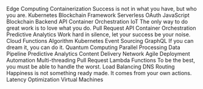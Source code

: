 Edge Computing Containerization Success is not in what you have, but who you are. Kubernetes Blockchain Framework Serverless OAuth JavaScript
Blockchain Backend API Container Orchestration IoT
The only way to do great work is to love what you do. Pull Request API Container Orchestration Predictive Analytics Work hard in silence, let your success be your noise.
Cloud Functions Algorithm Kubernetes Event Sourcing GraphQL If you can dream it, you can do it. Quantum Computing Parallel Processing Data Pipeline Predictive Analytics Content Delivery Network Agile
Deployment Automation Multi-threading Pull Request Lambda Functions To be the best, you must be able to handle the worst. Load Balancing DNS Routing Happiness is not something ready made. It comes from your own actions. Latency Optimization Virtual Machines
